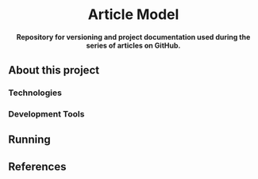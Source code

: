 <h1 align="center">Article Model</h1>
<h4 align="center">Repository for versioning and project documentation used during the series of articles on GitHub.</h4>

##  About this project

### Technologies

### Development Tools

## Running

## References
